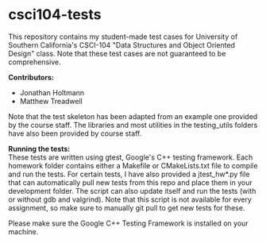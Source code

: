 # csci104-tests
This repository contains my student-made test cases for University of Southern California's CSCI-104 "Data Structures and Object Oriented Design" class. Note that these test cases are not guaranteed to be comprehensive.

**Contributors:**  
- Jonathan Holtmann
- Matthew Treadwell

Note that the test skeleton has been adapted from an example one provided by
the course staff. The libraries and most utilities in the testing_utils folders
have also been provided by course staff.

**Running the tests:**  
These tests are written using gtest, Google's C++ testing framework. Each homework folder contains either a Makefile or CMakeLists.txt file to compile and run the tests. For certain tests, I have also provided a jtest_hw*.py file that can automatically pull new tests from this repo and place them in your development folder. The script can also update itself and run the tests (with or without gdb and valgrind). Note that this script is not available for every assignment, so make sure to manually git pull to get new tests for these.

Please make sure the Google C++ Testing Framework is installed on your machine.
